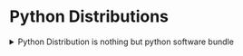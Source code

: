 # Python Distributions
<details>
      <summary>Python Distribution is nothing but python software bundle</summary>

  1. python software
    
  2. Application Specific Libraries

  3. Editors
</details>
